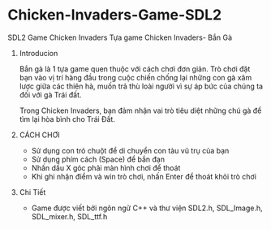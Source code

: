 # Chicken-Invaders-Game-SDL2
SDL2 Game Chicken Invaders
    Tựa game Chicken Invaders- Bắn Gà
1. Introducion
     
     
   Bắn gà là 1 tựa game quen thuộc với cách chơi đơn giản. Trò chơi đặt bạn vào vị trí hàng đầu trong cuộc chiến chống lại những con gà xâm lược giữa các thiên hà, muốn trả thù loài người vì sự áp bức của chúng ta đối với gà Trái đất.

   Trong Chicken Invaders, bạn đảm nhận vai trò tiêu diệt những chú gà để tìm lại hòa bình cho Trái Đất.
   
 2. CÁCH CHƠI
    
    - Sử dụng con trỏ chuột để di chuyển con tàu vũ trụ của bạn
    - Sử dụng phím cách (Space) để bắn đạn
    - Nhấn dấu X góc phải màn hình chơi để thoát
    - Khi ghi nhận điểm và win trò chơi, nhấn Enter để thoát khỏi trò chơi
   
3. Chi Tiết
  
   - Game được viết bởi ngôn ngữ C++ và thư viện SDL2.h, SDL_Image.h, SDL_mixer.h, SDL_ttf.h
   


    
